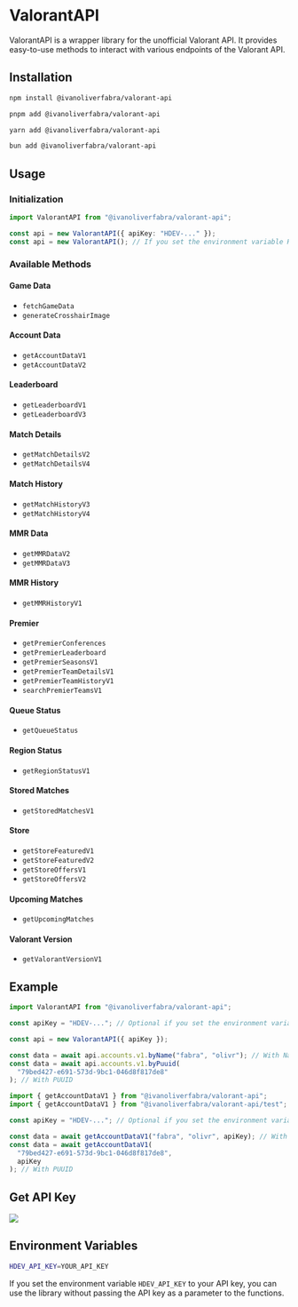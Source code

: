 # ValorantAPI

ValorantAPI is a wrapper library for the unofficial Valorant API. It provides easy-to-use methods to interact with various endpoints of the Valorant API.

## Installation

```bash
npm install @ivanoliverfabra/valorant-api
```

```bash
pnpm add @ivanoliverfabra/valorant-api
```

```bash
yarn add @ivanoliverfabra/valorant-api
```

```bash
bun add @ivanoliverfabra/valorant-api
```

## Usage

### Initialization

```ts
import ValorantAPI from "@ivanoliverfabra/valorant-api";

const api = new ValorantAPI({ apiKey: "HDEV-..." });
const api = new ValorantAPI(); // If you set the environment variable HDEV_API_KEY
```

### Available Methods

#### Game Data

- `fetchGameData`
- `generateCrosshairImage`

#### Account Data

- `getAccountDataV1`
- `getAccountDataV2`

#### Leaderboard

- `getLeaderboardV1`
- `getLeaderboardV3`

#### Match Details

- `getMatchDetailsV2`
- `getMatchDetailsV4`

#### Match History

- `getMatchHistoryV3`
- `getMatchHistoryV4`

#### MMR Data

- `getMMRDataV2`
- `getMMRDataV3`

#### MMR History

- `getMMRHistoryV1`

#### Premier

- `getPremierConferences`
- `getPremierLeaderboard`
- `getPremierSeasonsV1`
- `getPremierTeamDetailsV1`
- `getPremierTeamHistoryV1`
- `searchPremierTeamsV1`

#### Queue Status

- `getQueueStatus`

#### Region Status

- `getRegionStatusV1`

#### Stored Matches

- `getStoredMatchesV1`

#### Store

- `getStoreFeaturedV1`
- `getStoreFeaturedV2`
- `getStoreOffersV1`
- `getStoreOffersV2`

#### Upcoming Matches

- `getUpcomingMatches`

#### Valorant Version

- `getValorantVersionV1`

## Example

```ts
import ValorantAPI from "@ivanoliverfabra/valorant-api";

const apiKey = "HDEV-..."; // Optional if you set the environment variable HDEV_API_KEY

const api = new ValorantAPI({ apiKey });

const data = await api.accounts.v1.byName("fabra", "olivr"); // With Name and Tag
const data = await api.accounts.v1.byPuuid(
  "79bed427-e691-573d-9bc1-046d8f817de8"
); // With PUUID
```

```ts
import { getAccountDataV1 } from "@ivanoliverfabra/valorant-api";
import { getAccountDataV1 } from "@ivanoliverfabra/valorant-api/test"; // Recieve mock data

const apiKey = "HDEV-..."; // Optional if you set the environment variable HDEV_API_KEY

const data = await getAccountDataV1("fabra", "olivr", apiKey); // With Name and Tag
const data = await getAccountDataV1(
  "79bed427-e691-573d-9bc1-046d8f817de8",
  apiKey
); // With PUUID
```

## Get API Key

<a href="https://discord.gg/X3GaVkX2YN" target="_blank"><img src="https://discordapp.com/api/guilds/704231681309278228/widget.png?style=banner2"/></a>

## Environment Variables

```bash
HDEV_API_KEY=YOUR_API_KEY
```

If you set the environment variable `HDEV_API_KEY` to your API key, you can use the library without passing the API key as a parameter to the functions.
